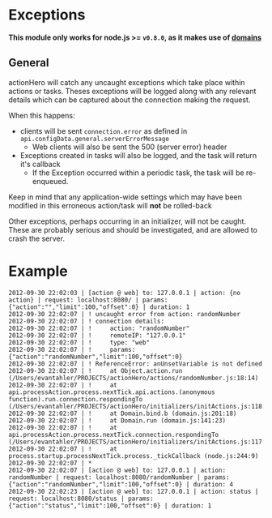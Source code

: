 # Exceptions

**This module only works for node.js >= `v0.8.0`, as it makes use of [domains](http://nodejs.org/api/domain.html)**

## General

actionHero will catch any uncaught exceptions which take place within actions or tasks.  Theses exceptions will be logged along with any relevant details which can be captured about the connection making the request.

When this happens:

- clients will be sent `connection.error` as defined in `api.configData.general.serverErrorMessage`
  - Web clients will also be sent the 500 (server error) header 
- Exceptions created in tasks will also be logged, and the task will return it's callback
  - If the Exception occurred within a periodic task, the task will be re-enqueued.

Keep in mind that any application-wide settings which may have been modified in this erroneous action/task will **not** be rolled-back

Other exceptions, perhaps occurring in an initializer, will not be caught.  These are probably serious and should be investigated, and are allowed to crash the server.

# Example

	2012-09-30 22:02:03 | [action @ web] to: 127.0.0.1 | action: {no action} | request: localhost:8080/ | params: {"action":"","limit":100,"offset":0} | duration: 1
	2012-09-30 22:02:07 | ! uncaught error from action: randomNumber
	2012-09-30 22:02:07 | ! connection details:
	2012-09-30 22:02:07 | !     action: "randomNumber"
	2012-09-30 22:02:07 | !     remoteIP: "127.0.0.1"
	2012-09-30 22:02:07 | !     type: "web"
	2012-09-30 22:02:07 | !     params: {"action":"randomNumber","limit":100,"offset":0}
	2012-09-30 22:02:07 | ! ReferenceError: anUnsetVariable is not defined
	2012-09-30 22:02:07 | !     at Object.action.run (/Users/evantahler/PROJECTS/actionHero/actions/randomNumber.js:18:14)
	2012-09-30 22:02:07 | !     at api.processAction.process.nextTick.api.actions.(anonymous function).run.connection.respondingTo (/Users/evantahler/PROJECTS/actionHero/initializers/initActions.js:118:40)
	2012-09-30 22:02:07 | !     at Domain.bind.b (domain.js:201:18)
	2012-09-30 22:02:07 | !     at Domain.run (domain.js:141:23)
	2012-09-30 22:02:07 | !     at api.processAction.process.nextTick.connection.respondingTo (/Users/evantahler/PROJECTS/actionHero/initializers/initActions.js:117:21)
	2012-09-30 22:02:07 | !     at process.startup.processNextTick.process._tickCallback (node.js:244:9)
	2012-09-30 22:02:07 | *
	2012-09-30 22:02:07 | [action @ web] to: 127.0.0.1 | action: randomNumber | request: localhost:8080/randomNumber | params: {"action":"randomNumber","limit":100,"offset":0} | duration: 4
	2012-09-30 22:02:23 | [action @ web] to: 127.0.0.1 | action: status | request: localhost:8080/status | params: {"action":"status","limit":100,"offset":0} | duration: 1